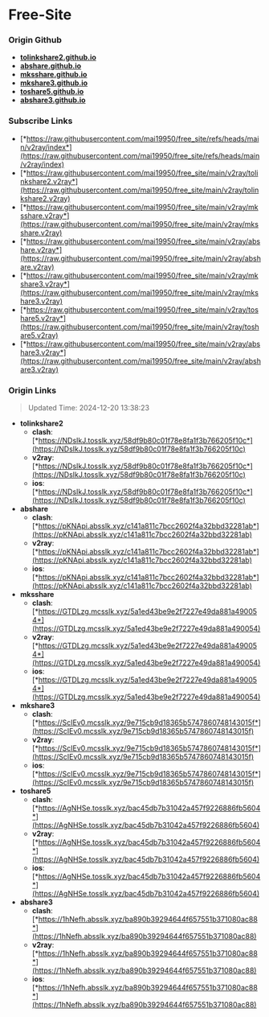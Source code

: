 # Free-Site

### Origin Github

- [**tolinkshare2.github.io**](https://github.com/tolinkshare2/tolinkshare2.github.io)
- [**abshare.github.io**](https://github.com/abshare/abshare.github.io)
- [**mksshare.github.io**](https://github.com/mksshare/mksshare.github.io)
- [**mkshare3.github.io**](https://github.com/mkshare3/mkshare3.github.io)
- [**toshare5.github.io**](https://github.com/toshare5/toshare5.github.io)
- [**abshare3.github.io**](https://github.com/abshare3/abshare3.github.io)

### Subscribe Links

- [*https://raw.githubusercontent.com/mai19950/free_site/refs/heads/main/v2ray/index*](https://raw.githubusercontent.com/mai19950/free_site/refs/heads/main/v2ray/index)
- [*https://raw.githubusercontent.com/mai19950/free_site/main/v2ray/tolinkshare2.v2ray*](https://raw.githubusercontent.com/mai19950/free_site/main/v2ray/tolinkshare2.v2ray)
- [*https://raw.githubusercontent.com/mai19950/free_site/main/v2ray/mksshare.v2ray*](https://raw.githubusercontent.com/mai19950/free_site/main/v2ray/mksshare.v2ray)
- [*https://raw.githubusercontent.com/mai19950/free_site/main/v2ray/abshare.v2ray*](https://raw.githubusercontent.com/mai19950/free_site/main/v2ray/abshare.v2ray)
- [*https://raw.githubusercontent.com/mai19950/free_site/main/v2ray/mkshare3.v2ray*](https://raw.githubusercontent.com/mai19950/free_site/main/v2ray/mkshare3.v2ray)
- [*https://raw.githubusercontent.com/mai19950/free_site/main/v2ray/toshare5.v2ray*](https://raw.githubusercontent.com/mai19950/free_site/main/v2ray/toshare5.v2ray)
- [*https://raw.githubusercontent.com/mai19950/free_site/main/v2ray/abshare3.v2ray*](https://raw.githubusercontent.com/mai19950/free_site/main/v2ray/abshare3.v2ray)

### Origin Links

> Updated Time: 2024-12-20 13:38:23

- **tolinkshare2**
  - **clash**: [*https://NDsIkJ.tosslk.xyz/58df9b80c01f78e8fa1f3b766205f10c*](https://NDsIkJ.tosslk.xyz/58df9b80c01f78e8fa1f3b766205f10c)
  - **v2ray**: [*https://NDsIkJ.tosslk.xyz/58df9b80c01f78e8fa1f3b766205f10c*](https://NDsIkJ.tosslk.xyz/58df9b80c01f78e8fa1f3b766205f10c)
  - **ios**: [*https://NDsIkJ.tosslk.xyz/58df9b80c01f78e8fa1f3b766205f10c*](https://NDsIkJ.tosslk.xyz/58df9b80c01f78e8fa1f3b766205f10c)
- **abshare**
  - **clash**: [*https://pKNApi.absslk.xyz/c141a811c7bcc2602f4a32bbd32281ab*](https://pKNApi.absslk.xyz/c141a811c7bcc2602f4a32bbd32281ab)
  - **v2ray**: [*https://pKNApi.absslk.xyz/c141a811c7bcc2602f4a32bbd32281ab*](https://pKNApi.absslk.xyz/c141a811c7bcc2602f4a32bbd32281ab)
  - **ios**: [*https://pKNApi.absslk.xyz/c141a811c7bcc2602f4a32bbd32281ab*](https://pKNApi.absslk.xyz/c141a811c7bcc2602f4a32bbd32281ab)
- **mksshare**
  - **clash**: [*https://GTDLzg.mcsslk.xyz/5a1ed43be9e2f7227e49da881a490054*](https://GTDLzg.mcsslk.xyz/5a1ed43be9e2f7227e49da881a490054)
  - **v2ray**: [*https://GTDLzg.mcsslk.xyz/5a1ed43be9e2f7227e49da881a490054*](https://GTDLzg.mcsslk.xyz/5a1ed43be9e2f7227e49da881a490054)
  - **ios**: [*https://GTDLzg.mcsslk.xyz/5a1ed43be9e2f7227e49da881a490054*](https://GTDLzg.mcsslk.xyz/5a1ed43be9e2f7227e49da881a490054)
- **mkshare3**
  - **clash**: [*https://ScIEv0.mcsslk.xyz/9e715cb9d18365b5747860748143015f*](https://ScIEv0.mcsslk.xyz/9e715cb9d18365b5747860748143015f)
  - **v2ray**: [*https://ScIEv0.mcsslk.xyz/9e715cb9d18365b5747860748143015f*](https://ScIEv0.mcsslk.xyz/9e715cb9d18365b5747860748143015f)
  - **ios**: [*https://ScIEv0.mcsslk.xyz/9e715cb9d18365b5747860748143015f*](https://ScIEv0.mcsslk.xyz/9e715cb9d18365b5747860748143015f)
- **toshare5**
  - **clash**: [*https://AgNHSe.tosslk.xyz/bac45db7b31042a457f9226886fb5604*](https://AgNHSe.tosslk.xyz/bac45db7b31042a457f9226886fb5604)
  - **v2ray**: [*https://AgNHSe.tosslk.xyz/bac45db7b31042a457f9226886fb5604*](https://AgNHSe.tosslk.xyz/bac45db7b31042a457f9226886fb5604)
  - **ios**: [*https://AgNHSe.tosslk.xyz/bac45db7b31042a457f9226886fb5604*](https://AgNHSe.tosslk.xyz/bac45db7b31042a457f9226886fb5604)
- **abshare3**
  - **clash**: [*https://1hNefh.absslk.xyz/ba890b39294644f657551b371080ac88*](https://1hNefh.absslk.xyz/ba890b39294644f657551b371080ac88)
  - **v2ray**: [*https://1hNefh.absslk.xyz/ba890b39294644f657551b371080ac88*](https://1hNefh.absslk.xyz/ba890b39294644f657551b371080ac88)
  - **ios**: [*https://1hNefh.absslk.xyz/ba890b39294644f657551b371080ac88*](https://1hNefh.absslk.xyz/ba890b39294644f657551b371080ac88)
